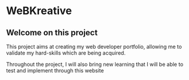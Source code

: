 # WeBKreative

## Welcome on this project

This project aims at creating my web developer portfolio, allowing me to validate my hard-skills which are being acquired.

Throughout the project, I will also bring new learning that I will be able to test and implement through this website
